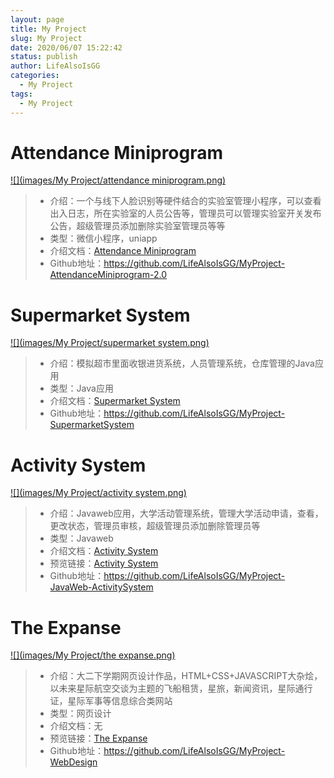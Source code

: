 ```yaml
---
layout: page
title: My Project
slug: My Project
date: 2020/06/07 15:22:42
status: publish
author: LifeAlsoIsGG
categories: 
  - My Project
tags: 
  - My Project
---
```


 

 

# Attendance Miniprogram



 [![](images/My Project/attendance miniprogram.png)](https://wiki.lifeisgg.online/archives/AttendanceMiniprogram/)





> - 介绍：一个与线下人脸识别等硬件结合的实验室管理小程序，可以查看出入日志，所在实验室的人员公告等，管理员可以管理实验室开关发布公告，超级管理员添加删除实验室管理员等等
> - 类型：微信小程序，uniapp
> - 介绍文档：[Attendance Miniprogram](https://wiki.lifeisgg.online/archives/MyProject-AttendanceMiniprogram/)
> - Github地址：https://github.com/LifeAlsoIsGG/MyProject-AttendanceMiniprogram-2.0

 

 

 

 

# Supermarket System

 

[![](images/My Project/supermarket system.png)](https://wiki.lifeisgg.online/archives/SupermarketSystem/)





> - 介绍：模拟超市里面收银进货系统，人员管理系统，仓库管理的Java应用
> - 类型：Java应用
> - 介绍文档：[Supermarket System](https://wiki.lifeisgg.online/archives/MyProject-SupermarketSystem/)
> - Github地址：https://github.com/LifeAlsoIsGG/MyProject-SupermarketSystem

 

 

 

 

# Activity System

 

[![](images/My Project/activity system.png)](https://wiki.lifeisgg.online/archives/ActivitySystem/)





> - 介绍：Javaweb应用，大学活动管理系统，管理大学活动申请，查看，更改状态，管理员审核，超级管理员添加删除管理员等
> - 类型：Javaweb
> - 介绍文档：[Activity System](https://wiki.lifeisgg.online/archives/ActivitySystem/)
> - 预览链接：[Activity System](https://activitysystem.lifeisgg.online/)
> - Github地址：https://github.com/LifeAlsoIsGG/MyProject-JavaWeb-ActivitySystem

 

 

 

 

# The Expanse

 

[![](images/My Project/the expanse.png)](https://expanse.lifeisgg.online/)





> - 介绍：大二下学期网页设计作品，HTML+CSS+JAVASCRIPT大杂烩，以未来星际航空交谈为主题的飞船租赁，星旅，新闻资讯，星际通行证，星际军事等信息综合类网站
> - 类型：网页设计
> - 介绍文档：无
> - 预览链接：[The Expanse](https://expanse.lifeisgg.online/)
> - Github地址：https://github.com/LifeAlsoIsGG/MyProject-WebDesign



